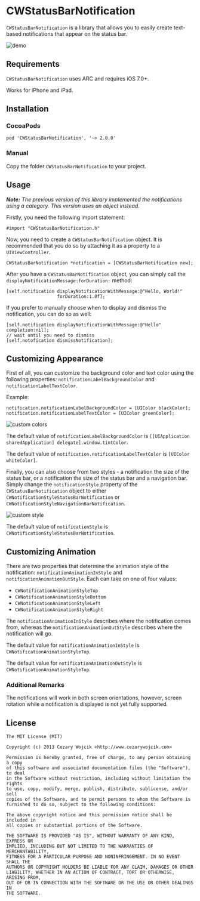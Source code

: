 # CWStatusBarNotification

`CWStatusBarNotification` is a library that allows you to easily create text-based notifications that appear on the status bar.

![demo](screenshots/demo.gif)

## Requirements

`CWStatusBarNotification` uses ARC and requires iOS 7.0+.

Works for iPhone and iPad.

## Installation

### CocoaPods

`pod 'CWStatusBarNotification', '~> 2.0.0'`

### Manual

Copy the folder `CWStatusBarNotification` to your project.

## Usage

***Note:** The previous version of this library implemented the notifications using a category. This version uses an object instead.*

Firstly, you need the following import statement:

```
#import "CWStatusBarNotification.h"
```

Now, you need to create a `CWStatusBarNotification` object. It is recommended that you do so by attaching it as a property to a `UIViewController`.

```
CWStatusBarNotification *notification = [CWStatusBarNotification new];
```
After you have a `CWStatusBarNotification` object, you can simply call the `displayNotificationMessage:forDuration:` method:

```
[self.notification displayNotificationWithMessage:@"Hello, World!"
                   forDuration:1.0f];
```

If you prefer to manually choose when to display and dismiss the notification, you can do so as well:

```
[self.notification displayNotificationWithMessage:@"Hello" completion:nil];
// wait until you need to dismiss
[self.notofication dismissNotification];
```

## Customizing Appearance

First of all, you can customize the background color and text color using the following properties: `notificationLabelBackgroundColor` and `notificationLabelTextColor`.

Example:

```
notification.notificationLabelBackgroundColor = [UIColor blackColor];
notification.notificationLabelTextColor = [UIColor greenColor];
```

![custom colors](screenshots/ss1.gif)

The default value of `notificationLabelBackgroundColor` is `[[UIApplication sharedApplication] delegate].window.tintColor`.

The default value of `notification.notificationLabelTextColor` is `[UIColor whiteColor]`.

Finally, you can also choose from two styles - a notification the size of the status bar, or a notification the size of the status bar and a navigation bar. Simply change the `notificationStyle` property of the `CWStatusBarNotification` object to either `CWNotificationStyleStatusBarNotification` or `CWNotificationStyleNavigationBarNotification`.

![custom style](screenshots/ss2.gif)

The default value of `notificationStyle` is `CWNotificationStyleStatusBarNotification`.

## Customizing Animation

There are two properties that determine the animation style of the notification: `notificationAnimationInStyle` and `notificationAnimationOutStyle`. Each can take on one of four values:

* `CWNotificationAnimationStyleTop`
* `CWNotificationAnimationStyleBottom`
* `CWNotificationAnimationStyleLeft`
* `CWNotificationAnimationStyleRight`

The `notificationAnimationInStyle` describes where the notification comes from, whereas the `notificationAnimationOutStyle` describes where the notification will go.

The default value for `notificationAnimationInStyle` is `CWNotificationAnimationStyleTop`.

The default value for `notificationAnimationOutStyle` is `CWNotificationAnimationStyleTop`.

### Additional Remarks

The notifications will work in both screen orientations, however, screen rotation while a notification is displayed is not yet fully supported.

## License

    The MIT License (MIT)

    Copyright (c) 2013 Cezary Wojcik <http://www.cezarywojcik.com>

    Permission is hereby granted, free of charge, to any person obtaining a copy
    of this software and associated documentation files (the "Software"), to deal
    in the Software without restriction, including without limitation the rights
    to use, copy, modify, merge, publish, distribute, sublicense, and/or sell
    copies of the Software, and to permit persons to whom the Software is
    furnished to do so, subject to the following conditions:

    The above copyright notice and this permission notice shall be included in
    all copies or substantial portions of the Software.

    THE SOFTWARE IS PROVIDED "AS IS", WITHOUT WARRANTY OF ANY KIND, EXPRESS OR
    IMPLIED, INCLUDING BUT NOT LIMITED TO THE WARRANTIES OF MERCHANTABILITY,
    FITNESS FOR A PARTICULAR PURPOSE AND NONINFRINGEMENT. IN NO EVENT SHALL THE
    AUTHORS OR COPYRIGHT HOLDERS BE LIABLE FOR ANY CLAIM, DAMAGES OR OTHER
    LIABILITY, WHETHER IN AN ACTION OF CONTRACT, TORT OR OTHERWISE, ARISING FROM,
    OUT OF OR IN CONNECTION WITH THE SOFTWARE OR THE USE OR OTHER DEALINGS IN
    THE SOFTWARE.


